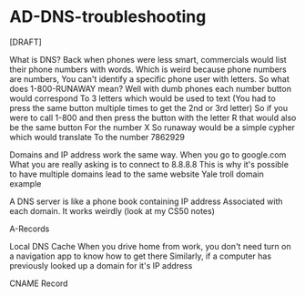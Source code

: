 # AD-DNS-troubleshooting
[DRAFT]

What is DNS?
Back when phones were less smart, commercials would list their phone
numbers with words. Which is weird because phone numbers are numbers,
You can't identify a specific phone user with letters. 
So what does 1-800-RUNAWAY mean? 
Well with dumb phones each number button would correspond
To 3 letters which would be used to text
(You had to press the same button multiple times to get the 2nd or 3rd letter)
So if you were to call 1-800 and then press 
the button with the letter R that would also be the same button
For the number X
So runaway would be a simple cypher which would translate
To the number 7862929

Domains and IP address work the same way. When you go to google.com 
What you are really asking is to connect to 8.8.8.8
This is why it's possible to have multiple domains lead to the same website
Yale troll domain example

A DNS server is like a phone book containing IP address
Associated with each domain. It works weirdly (look at my CS50 notes)

A-Records

Local DNS Cache
When you drive home from work, you don't need turn on a navigation app to know how to get there 
Similarly, if a computer has previously looked up a domain for it's IP address

CNAME Record

